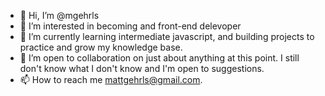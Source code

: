 - 👋 Hi, I’m @mgehrls
- 👀 I’m interested in becoming and front-end delevoper
- 🌱 I’m currently learning intermediate javascript, and building projects to practice and grow my knowledge base.
- 💞️ I’m open to collaboration on just about anything at this point. I still don't know what I don't know and I'm open to suggestions.
- 📫 How to reach me mattgehrls@gmail.com.

<!---
mgehrls/mgehrls is a ✨ special ✨ repository because its `README.md` (this file) appears on your GitHub profile.
You can click the Preview link to take a look at your changes.
--->
